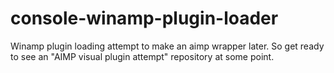 # console-winamp-plugin-loader
Winamp plugin loading attempt to make an aimp wrapper later.
So get ready to see an "AIMP visual plugin attempt" repository at some point.
